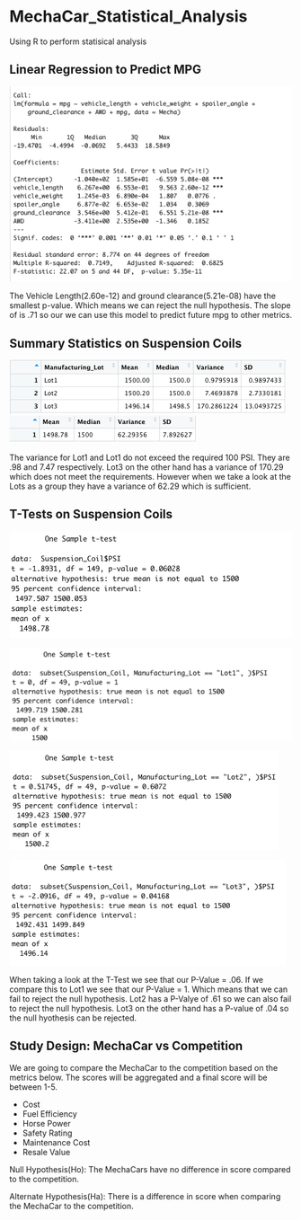 # MechaCar_Statistical_Analysis
Using R to perform statisical analysis

## Linear Regression to Predict MPG

![D1](https://github.com/AmirO8/MechaCar_Statistical_Analysis/blob/main/Resources/Deliverable%201.png)

The Vehicle Length(2.60e-12) and ground clearance(5.21e-08)  have the smallest p-value. Which means we can reject the null hypothesis.
The slope of is .71 so our we can use this model to predict future mpg to other metrics.

## Summary Statistics on Suspension Coils
![D2](https://github.com/AmirO8/MechaCar_Statistical_Analysis/blob/main/Resources/Lot_Summary.png)
![D3](https://github.com/AmirO8/MechaCar_Statistical_Analysis/blob/main/Resources/Total_Summary.png)

The variance for Lot1 and Lot1 do not exceed the required 100 PSI. They are .98 and 7.47 respectively. Lot3 on the other hand has a variance of 170.29 which does not meet the requirements. However when we take a look at the Lots as a group they have a variance of 62.29 which is sufficient.

## T-Tests on Suspension Coils
![Main T-Test](https://github.com/AmirO8/MechaCar_Statistical_Analysis/blob/main/Resources/Main%20T-Test.png)

![Lot 1](https://github.com/AmirO8/MechaCar_Statistical_Analysis/blob/main/Resources/Lot%201.png)


![Lot 2](https://github.com/AmirO8/MechaCar_Statistical_Analysis/blob/main/Resources/Lot%202.png)

![Lot 3](https://github.com/AmirO8/MechaCar_Statistical_Analysis/blob/main/Resources/Lot%203.png)

When taking a look at the T-Test we see that our P-Value = .06. If we compare this to Lot1 we see that our P-Value = 1. Which means that we can fail to reject the null hypothesis. Lot2 has a P-Valye of .61 so we can also fail to reject the null hypothesis. Lot3 on the other hand has a P-value of .04 so the null hyothesis can be rejected.

## Study Design: MechaCar vs Competition

We are going to compare the MechaCar to the competition based on the metrics below. The scores will be aggregated and a final score will be between 1-5.

- Cost
- Fuel Efficiency
- Horse Power
- Safety Rating
- Maintenance Cost
- Resale Value

Null Hypothesis(Ho): The MechaCars have no difference in score compared to the competition.

Alternate Hypothesis(Ha): There is a difference in score when comparing the MechaCar to the competition.

